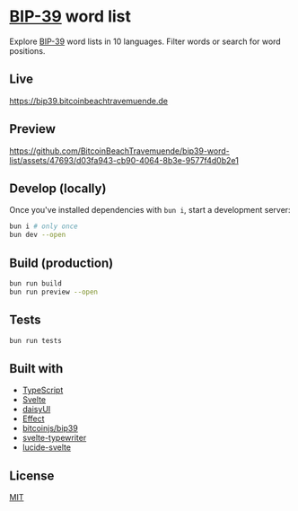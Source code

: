 # [BIP-39](https://github.com/bitcoin/bips/blob/master/bip-0039/bip-0039-wordlists.md) word list

Explore [BIP-39](https://github.com/bitcoin/bips/blob/master/bip-0039/bip-0039-wordlists.md) word lists in 10 languages. Filter words or search for word positions.

## Live 

https://bip39.bitcoinbeachtravemuende.de

## Preview

https://github.com/BitcoinBeachTravemuende/bip39-word-list/assets/47693/d03fa943-cb90-4064-8b3e-9577f4d0b2e1

## Develop (locally)

Once you've installed dependencies with `bun i`, start a development server:

```bash
bun i # only once
bun dev --open
```

## Build (production)

```bash
bun run build
bun run preview --open
```

## Tests

```bash
bun run tests
```

## Built with

- [TypeScript](https://www.typescriptlang.org/)
- [Svelte](https://svelte.dev/)
- [daisyUI](https://daisyui.com/)
- [Effect](https://effect.website/)
- [bitcoinjs/bip39](https://github.com/bitcoinjs/bip39)
- [svelte-typewriter](https://github.com/satohshi/svelte-typewriter)
- [lucide-svelte](https://lucide.dev/)

## License

[MIT](./LICENSE)
